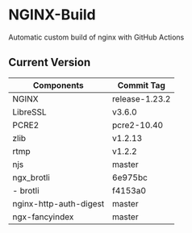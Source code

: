# NGINX-Build
Automatic custom build of nginx with GitHub Actions

## Current Version
| Components | Commit Tag |
|--|--|
| NGINX | release-1.23.2 |
| LibreSSL | v3.6.0 |
| PCRE2 | pcre2-10.40 |
| zlib | v1.2.13 |
| rtmp | v1.2.2 |
| njs | master |
| ngx_brotli | 6e975bc |
| - brotli | f4153a0 |
| nginx-http-auth-digest | master |
| ngx-fancyindex | master |

